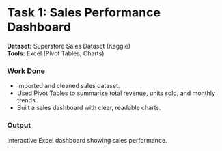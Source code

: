 # Task 1: Sales Performance Dashboard

**Dataset:** Superstore Sales Dataset (Kaggle)  
**Tools:** Excel (Pivot Tables, Charts)  

### Work Done
- Imported and cleaned sales dataset.  
- Used Pivot Tables to summarize total revenue, units sold, and monthly trends.  
- Built a sales dashboard with clear, readable charts.  

### Output
 Interactive Excel dashboard showing sales performance.
